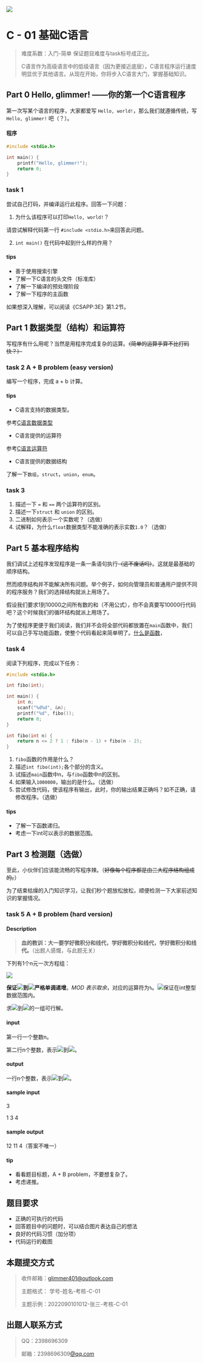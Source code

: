 ![](https://cdn.nlark.com/yuque/0/2021/png/22004288/1625470150285-assets/web-upload/a7b50323-6cb6-4a18-ae0c-b5d6bce9647d.png?x-oss-process=image%2Fresize%2Cw_752%2Fresize%2Cw_750%2Climit_0#crop=0&crop=0&crop=1&crop=1&id=ETjY5&originHeight=301&originWidth=750&originalType=binary&ratio=1&rotation=0&showTitle=false&status=done&style=none&title=)

# C - 01 基础C语言

> 难度系数：入门-简单 保证题目难度与task标号成正比。
>  
> C语言作为高级语言中的低级语言（因为更接近底层），C语言程序运行速度明显优于其他语言。从现在开始，你将步入C语言大门，掌握基础知识。


## Part 0 Hello, glimmer! ——你的第一个C语言程序

第一次写某个语言的程序，大家都爱写 `Hello, world!`，那么我们就遵循传统，写 `Hello, glimmer!` 吧（？）。

#### 程序

```c
#include <stdio.h>

int main() {
    printf("Hello, glimmer!");
    return 0;
}
```

### task 1

尝试自己打码，并编译运行此程序。回答一下问题：

1. 为什么该程序可以打印`Hello, world!`？

请尝试解释代码第一行 `#include <stdio.h>`来回答此问题。

2. `int main()` 在代码中起到什么样的作用？

#### tips

- 善于使用搜索引擎
- 了解一下C语言的头文件（标准库）
- 了解一下编译的预处理阶段
- 了解一下程序的主函数

如果想深入理解，可以阅读《CSAPP:3E》第1.2节。

## Part 1 数据类型（结构）和运算符

写程序有什么用呢？当然是用程序完成复杂的运算。~~（简单的运算手算不比打码快？）~~

### task 2 A + B problem (easy version)

编写一个程序，完成 a + b 计算。

#### tips

- C语言支持的数据类型。

参考[C语言数据类型](https://www.runoob.com/cprogramming/c-data-types.html)

- C语言提供的运算符

参考[C语言运算符](https://www.runoob.com/cprogramming/c-operators.html)

- C语言提供的数据结构

了解一下`数组`，`struct`，`union`，`enum`。

### task 3

1. 描述一下 `=` 和 `==` 两个运算符的区别。
2. 描述一下`struct` 和 `union` 的区别。
3. 二进制如何表示一个实数呢？（选做）
4. 试解释，为什么`float`数据类型不能准确的表示实数`1.0`？（选做）

## Part 5 基本程序结构

我们调试上述程序发现程序是一条一条语句执行~~（这不废话吗）~~。这就是最基础的顺序结构。

然而顺序结构并不能解决所有问题。举个例子，如何向管理员和普通用户提供不同的程序服务？我们的选择结构就派上用场了。

假设我们要求1到10000之间所有数的和（不用公式），你不会真要写10000行代码吧？这个时候我们的循环结构就派上用场了。

为了使程序更便于我们阅读，我们并不会将全部代码都放置在`main`函数中，我们可以自己手写功能函数，使整个代码看起来简单明了。[什么是函数](https://www.runoob.com/cprogramming/c-functions.html)，

### task 4

阅读下列程序，完成以下任务：

```c
#include <stdio.h>

int fibo(int);

int main() {
    int n;
    scanf("%d%d", &n);
    printf("%d", fibo());
    return 0;
}

int fibo(int n) {
    return n <= 2 ? 1 : fibo(n - 1) + fibo(n - 2);
}
```

1. `fibo`函数的作用是什么？
2. 描述`int fibo(int);`各个部分的含义。
3. 试描述`main`函数中n，与`fibo`函数中n的区别。
4. 如果输入`1000000`，输出的是什么。（选做）
5. 尝试修改代码，使该程序有输出，此时，你的输出结果正确吗？如不正确，请修改程序。（选做）

#### tips

-  了解一下函数递归。 
-  考虑一下int可以表示的数据范围。 

## Part 3 检测题（选做）

至此，小伙伴们应该能流畅的写程序辣。（~~好像每个程序都是由三大程序结构组成的。~~）

为了结束枯燥的入门知识学习，让我们秒个题放松放松，顺便检测一下大家前述知识的掌握情况。

### task 5 A + B problem (hard version)

#### Description

> **血的教训：大一要学好微积分和线代，学好微积分和线代，学好微积分和线代。**（出题人感慨，与此题无关）


下列有1个n元一次方程组：

![](https://g.yuque.com/gr/latex?a_%7B1%7D%20%5Cmod%20a_%7B2%7D%20%3D%20b_%7B1%7D%5C%5C%0Aa_%7B2%7D%20%5Cmod%20a_%7B3%7D%20%3D%20b_%7B2%7D%5C%5C%0A......%5C%5C%0Aa_%7Bn%7D%20%5Cmod%20a_%7B1%7D%20%3D%20b_%7Bn%7D%0A#card=math&code=a_%7B1%7D%20%5Cmod%20a_%7B2%7D%20%3D%20b_%7B1%7D%5C%5C%0Aa_%7B2%7D%20%5Cmod%20a_%7B3%7D%20%3D%20b_%7B2%7D%5C%5C%0A......%5C%5C%0Aa_%7Bn%7D%20%5Cmod%20a_%7B1%7D%20%3D%20b_%7Bn%7D%0A&id=qX5wh)

**保证**![](https://g.yuque.com/gr/latex?b_1#card=math&code=b_1&id=M6J5V)**到**![](https://g.yuque.com/gr/latex?b_n#card=math&code=b_n&id=B4eks)**严格单调递增**。_MOD 表示取余_，对应的运算符为`%`。![](https://g.yuque.com/gr/latex?b_i#card=math&code=b_i&id=lplLD)保证在int整型数据范围内。

求![](https://g.yuque.com/gr/latex?a_%7B1%7D#card=math&code=a_%7B1%7D&id=SfOvd)到![](https://g.yuque.com/gr/latex?a_n#card=math&code=a_n&id=ZIhet)的一组可行解。

#### input

第一行一个整数n。

第二行n个整数，表示![](https://g.yuque.com/gr/latex?b_1#card=math&code=b_1&id=HcU7L)到![](https://g.yuque.com/gr/latex?b_n#card=math&code=b_n&id=aTmiN)。

#### output

一行n个整数，表示![](https://g.yuque.com/gr/latex?a_%7B1%7D#card=math&code=a_%7B1%7D&id=JHdVs)到![](https://g.yuque.com/gr/latex?a_n#card=math&code=a_n&id=Y3XFm)。

#### sample input

3

1 3 4

#### sample output

12 11 4（答案不唯一）

#### tip

-  看看题目标题，A + B problem，不要想复杂了。 
-  考虑递推。 

## 题目要求

- 正确的可执行的代码
- 回答题目中的问题时，可以结合图片表达自己的想法
- 良好的代码习惯（加分项）
- 代码运行的截图

## 本题提交方式

> 收件邮箱：glimmer401@outlook.com 
>  
> 主题格式： 学号-姓名-考核-C-01
>  
> 主题示例：2022090101012-张三-考核-C-01


## 出题人联系方式

> QQ：2398696309
>  
> 邮箱：2398696309[@qq.com ](/qq.com ) 


